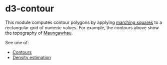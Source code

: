 <script setup>

import * as Plot from "@observablehq/plot";
import * as d3 from "d3";
import {ref, shallowRef, onMounted} from "vue";
import PlotRender from "./components/PlotRender.js";

const volcano = shallowRef({values: [], width: 0, height: 0});

onMounted(() => {
  d3.json("../data/volcano.json").then((data) => (volcano.value = data));
});

</script>

# d3-contour

<PlotRender defer :options='{
  axis: null,
  aspectRatio: 1,
  marks: [
    Plot.contour(volcano.values, {
      width: volcano.width,
      height: volcano.height,
      fill: Plot.identity,
      interval: 5
    }),
    Plot.contour(volcano.values, {
      width: volcano.width,
      height: volcano.height,
      value: Plot.identity,
      stroke: "black",
      interval: 5
    })
  ]
}' />

This module computes contour polygons by applying [marching squares](https://en.wikipedia.org/wiki/Marching_squares) to a rectangular grid of numeric values. For example, the contours above show the topography of [Maungawhau](https://en.wikipedia.org/wiki/Maungawhau_/_Mount_Eden).

See one of:

- [Contours](./d3-contour/contour.md)
- [Density estimation](./d3-contour/density.md)
